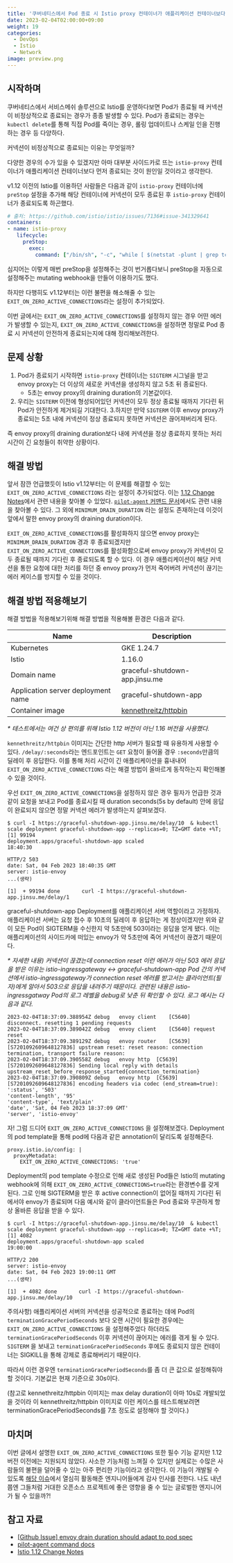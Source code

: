 ```yaml
---
title: '쿠버네티스에서 Pod 종료 시 Istio proxy 컨테이너가 애플리케이션 컨테이너보다 먼저 종료될 때의 해결책: EXIT_ON_ZERO_ACTIVE_CONNECTIONS'
date: 2023-02-04T02:00:00+09:00
weight: 19
categories:
  - DevOps
  - Istio
  - Network
image: preview.png
---
```

## 시작하며

쿠버네티스에서 서비스메쉬 솔루션으로 Istio를 운영하다보면 Pod가 종료될 때 커넥션이 비정상적으로 종료되는 경우가 종종 발생할 수 있다.
Pod가 종료되는 경우는 `kubectl delete`를 통해 직접 Pod를 죽이는 경우, 롤링 업데이트나 스케일 인을 진행하는 경우 등 다양하다.

커넥션이 비정상적으로 종료되는 이유는 무엇일까?

다양한 경우의 수가 있을 수 있겠지만 아마 대부분 사이드카로 뜨는 `istio-proxy` 컨테이너가 애플리케이션 컨테이너보다 먼저 종료되는 것이
원인일 것이라고 생각한다.

v1.12 이전의 Istio를 이용하던 사람들은 다음과 같이 `istio-proxy` 컨테이너에 `preStop` 설정을 추가해 해당 컨테이너에 커넥션이 모두
종료된 후 `istio-proxy` 컨테이너가 종료되도록 하곤했다.

```yaml
# 출처: https://github.com/istio/istio/issues/7136#issue-341329641
containers:
- name: istio-proxy
   lifecycle:
     preStop:
       exec:
         command: ["/bin/sh", "-c", "while [ $(netstat -plunt | grep tcp | grep -v envoy | wc -l | xargs) -ne 0 ]; do sleep 1; done"]
```

심지어는 이렇게 매번 preStop을 설정해주는 것이 번거롭다보니 preStop을 자동으로 설정해주는 mutating webhook을 만들어 이용하기도 했다.

하지만 다행히도 v1.12부터는 이런 불편을 해소해줄 수 있는 `EXIT_ON_ZERO_ACTIVE_CONNECTIONS`라는 설정이 추가되었다.

이번 글에서는 `EXIT_ON_ZERO_ACTIVE_CONNECTIONS`를 설정하지 않는 경우 어떤 에러가 발생할 수 있는지, `EXIT_ON_ZERO_ACTIVE_CONNECTIONS`을 설정하면
정말로 Pod 종료 시 커넥션이 안전하게 종료되는지에 대해 정리해보려한다.

## 문제 상황

1. Pod가 종료되기 시작하면 `istio-proxy` 컨테이너는 `SIGTERM` 시그널을 받고 envoy proxy는 더 이상의 새로운 커넥션을 생성하지 않고 5초 뒤 종료된다.
    * 5초는 envoy proxy의 draining duration의 기본값이다.
2. 우리는 `SIGTERM` 이전에 형성되어있던 커넥션이 모두 정상 종료될 때까지 기다린 뒤 Pod가 안전하게 제거되길 기대한다.
3.하지만 만약 `SIGTERM` 이후 envoy proxy가 종료되는 5초 내에 커넥션이 정상 종료되지 못하면 커넥션은 끊어져버리게 된다.

즉 envoy proxy의 draining duration보다 내에 커넥션을 정상 종료하지 못하는 처리 시간이 긴 요청들이 취약한 상황이다.

## 해결 방법

앞서 잠깐 언급했듯이 Istio v1.12부터는 이 문제를 해결할 수 있는 `EXIT_ON_ZERO_ACTIVE_CONNECTIONS` 라는 설정이 추가되었다. 이는 [1.12 Change Notes](https://istio.io/latest/news/releases/1.12.x/announcing-1.12/change-notes/)에서
관련 내용을 찾아볼 수 있었다. [`pilot-agent` 커맨드 문서](https://preliminary.istio.io/v1.12/docs/reference/commands/pilot-agent/)에서도 관련 내용을 찾아볼 수 있다.
그 외에 `MINIMUM_DRAIN_DURATION` 라는 설정도 존재하는데 이것이 앞에서 말한 envoy proxy의 draining duration이다.

`EXIT_ON_ZERO_ACTIVE_CONNECTIONS`를 활성화하지 않으면 envoy proxy는 `MINIMUM_DRAIN_DURATION` 경과 후 종료되겠지만 `EXIT_ON_ZERO_ACTIVE_CONNECTIONS`를 활성화함으로써
envoy proxy가 커넥션이 모두 종료될 때까지 기다린 후 종료되도록 할 수 있다. 이 경우 애플리케이션이 해당 커넥션을 통한 요청에 대한 처리를 하던 중 envoy proxy가 먼저 죽어버려 커넥션이
끊기는 에러 케이스를 방지할 수 있을 것이다.

## 해결 방법 적용해보기

해결 방법을 적용해보기위해 해결 방법을 적용해볼 환경은 다음과 같다.

| Name                               | Description                                 |
|------------------------------------|---------------------------------------------|
| Kubernetes                         | GKE 1.24.7                                  |
| Istio                              | 1.16.0                                      |
| Domain name                        | graceful-shutdown-app.jinsu.me              |
| Application server deployment name | graceful-shutdown-app                       |
| Container image                    | [kennethreitz/httpbin](https://httpbin.org/) |

_* 테스트에서는 여건 상 편의를 위해 Istio 1.12 버전이 아닌 1.16 버전을 사용했다._

`kennethreitz/httpbin` 이미지는 간단한 http 서버가 필요할 때 유용하게 사용할 수 있다. 
`/delay/:seconds`라는 엔드포인트는 `GET` 요청이 들어올 경우 `:seconds`만큼의 딜레이 후 응답한다. 이를 통해
처리 시간이 긴 애플리케이션을 흉내내어 `EXIT_ON_ZERO_ACTIVE_CONNECTIONS` 라는 해결 방법이 올바르게 동작하는지 확인해볼 수 있을 것이다.

우선 `EXIT_ON_ZERO_ACTIVE_CONNECTIONS`을 설정하지 않은 경우 필자가 언급한 것과 같이
요청을 보내고 Pod를 종료시킬 때 duration seconds(5s by default) 안에 응답이 완료되지 않으면
정말 커넥션 에러가 발생하는지 살펴보겠다.

```shell
$ curl -I https://graceful-shutdown-app.jinsu.me/delay/10  & kubectl scale deployment graceful-shutdown-app --replicas=0; TZ=GMT date +%T;
[1] 99194
deployment.apps/graceful-shutdown-app scaled
18:40:30

HTTP/2 503
date: Sat, 04 Feb 2023 18:40:35 GMT
server: istio-envoy
...(생략)

[1]  + 99194 done       curl -I https://graceful-shutdown-app.jinsu.me/delay/1
```

graceful-shutdown-app Deployment를 애플리케이션 서버 역할이라고 가정하자.  
애플리케이션 서버는 요청 접수 후 10초의 딜레이 후 응답하는 게 정상이겠지만 위와 같이 모든 Pod이 SIGTERM을 수신한지 약 5초만에 503이라는 응답을 얻게 됐다.
이는 애플리케이션의 사이드카에 떠있는 envoy가 약 5초만에 죽어 커넥션이 끊겼기 때문이다.

_* 자세한 내용) 커넥션이 끊겼는데 connection reset 이런 에러가 아닌 503 에러 응답을 받은 이유는 istio-ingressgateway <-> graceful-shutdown-app Pod 간의 커넥션에서
istio-ingressgateway가 connection reset 에러를 받고서는 클라이언트(필자)에게 알아서 503으로 응답을 내려주기 때문이다. 관련된 내용은 istio-ingressgatway Pod의
로그 레벨을 debug로 낮춘 뒤 확인할 수 있다. 로그 예시는 다음과 같다._

```text
2023-02-04T18:37:09.388954Z	debug	envoy client	[C5640] disconnect. resetting 1 pending requests
2023-02-04T18:37:09.389042Z	debug	envoy client	[C5640] request reset
2023-02-04T18:37:09.389129Z	debug	envoy router	[C5639][S7201092609648127836] upstream reset: reset reason: connection termination, transport failure reason:
2023-02-04T18:37:09.390558Z	debug	envoy http	[C5639][S7201092609648127836] Sending local reply with details upstream_reset_before_response_started{connection_termination}
2023-02-04T18:37:09.390809Z	debug	envoy http	[C5639][S7201092609648127836] encoding headers via codec (end_stream=true):
':status', '503'
'content-length', '95'
'content-type', 'text/plain'
'date', 'Sat, 04 Feb 2023 18:37:09 GMT'
'server', 'istio-envoy'
```

자! 그럼 드디어 `EXIT_ON_ZERO_ACTIVE_CONNECTIONS` 을 설정해보겠다. Deployment의 pod template을 통해 pod에 다음과 같은 annotation이 달리도록 설정해준다.

```shell
proxy.istio.io/config: |
  proxyMetadata:
    EXIT_ON_ZERO_ACTIVE_CONNECTIONS: 'true'
```

Deployment의 pod template 수정으로 인해 새로 생성된 Pod들은 Istio의 mutating webhook에 의해 `EXIT_ON_ZERO_ACTIVE_CONNECTIONS=true`라는 환경변수를 갖게 된다.
그로 인해 SIGTERM을 받은 후 active connection이 없어질 때까지 기다린 뒤에서야 envoy가 종료되며 다음 예시와 같이 클라이언트들은 Pod 종료와 무관하게 항상 올바른 응답을 받을 수 있다.

```shell
$ curl -I https://graceful-shutdown-app.jinsu.me/delay/10  & kubectl scale deployment graceful-shutdown-app --replicas=0; TZ=GMT date +%T;
[1] 4082
deployment.apps/graceful-shutdown-app scaled
19:00:00

HTTP/2 200
server: istio-envoy
date: Sat, 04 Feb 2023 19:00:11 GMT
...(생략)

[1]  + 4082 done       curl -I https://graceful-shutdown-app.jinsu.me/delay/10
```

주의사항) 애플리케이션 서버의 커넥션을 성공적으로 종료하는 데에 Pod의 `terminationGracePeriodSeconds` 보다 오랜 시간이 필요한 경우에는
`EXIT_ON_ZERO_ACTIVE_CONNECTIONS` 을 설정해주었다 하더라도 `terminationGracePeriodSeconds` 이후 커넥션이 끊어지는 에러를
겪게 될 수 있다. `SIGTERM` 을 보내고 `terminationGracePeriodSeconds` 후에도 종료되지 않은 컨테이너는 SIGKILL을 통해 강제로 종료해버리기 때문이다.

따라서 이런 경우엔 `terminationGracePeriodSeconds`를 좀 더 큰 값으로 설정해줘야할 것이다. 기본값은 현재 기준으로 30s이다.

(참고로 kennethreitz/httpbin 이미지는 max delay duration이 아마 10s로 개발되었을 것이라 이 kennethreitz/httpbin 이미지로 이런 케이스를 테스트해보려면 terminationGracePeriodSeconds를 7초 정도로 설정해야 할 것이다.)

## 마치며

이번 글에서 설명한 `EXIT_ON_ZERO_ACTIVE_CONNECTIONS` 또한 필수 기능 같지만 1.12 버전 이전에는 지원되지 않았다.
사소한 기능처럼 느껴질 수 있지만 실제로는 수많은 사람들의 불편을 덜어줄 수 있는 아주 편리한 기능이라고 생각한다. 이 기능이 개발될 수 있도록 [해당 이슈](https://github.com/istio/istio/issues/34855)에서 열심히 활동해준
엔지니어들에게 감사 인사를 전한다. 나도 내년쯤엔 그들처럼 거대한 오픈소스 프로젝트에 좋은 영향을 줄 수 있는 글로벌한 엔지니어가 될 수 있을까?!


## 참고 자료

* [[Github Issue] envoy drain duration should adapt to pod spec](https://github.com/istio/istio/issues/34855)
* [pilot-agent command docs](https://preliminary.istio.io/v1.12/docs/reference/commands/pilot-agent/)
* [Istio 1.12 Change Notes](https://istio.io/latest/news/releases/1.12.x/announcing-1.12/change-notes/)
